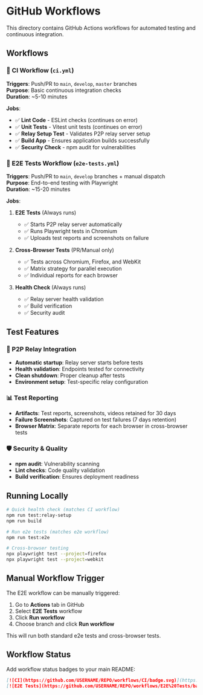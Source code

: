 # GitHub Workflows

This directory contains GitHub Actions workflows for automated testing and continuous integration.

## Workflows

### 🔄 CI Workflow (`ci.yml`)
**Triggers**: Push/PR to `main`, `develop`, `master` branches  
**Purpose**: Basic continuous integration checks  
**Duration**: ~5-10 minutes

**Jobs**:
- ✅ **Lint Code** - ESLint checks (continues on error)
- ✅ **Unit Tests** - Vitest unit tests (continues on error)  
- ✅ **Relay Setup Test** - Validates P2P relay server setup
- ✅ **Build App** - Ensures application builds successfully
- ✅ **Security Check** - npm audit for vulnerabilities

### 🧪 E2E Tests Workflow (`e2e-tests.yml`)
**Triggers**: Push/PR to `main`, `develop` branches + manual dispatch  
**Purpose**: End-to-end testing with Playwright  
**Duration**: ~15-20 minutes

**Jobs**:
1. **E2E Tests** (Always runs)
   - ✅ Starts P2P relay server automatically
   - ✅ Runs Playwright tests in Chromium
   - ✅ Uploads test reports and screenshots on failure

2. **Cross-Browser Tests** (PR/Manual only)
   - ✅ Tests across Chromium, Firefox, and WebKit
   - ✅ Matrix strategy for parallel execution
   - ✅ Individual reports for each browser

3. **Health Check** (Always runs)
   - ✅ Relay server health validation
   - ✅ Build verification
   - ✅ Security audit

## Test Features

### 🔗 P2P Relay Integration
- **Automatic startup**: Relay server starts before tests
- **Health validation**: Endpoints tested for connectivity  
- **Clean shutdown**: Proper cleanup after tests
- **Environment setup**: Test-specific relay configuration

### 📊 Test Reporting
- **Artifacts**: Test reports, screenshots, videos retained for 30 days
- **Failure Screenshots**: Captured on test failures (7 days retention)
- **Browser Matrix**: Separate reports for each browser in cross-browser tests

### 🛡️ Security & Quality
- **npm audit**: Vulnerability scanning
- **Lint checks**: Code quality validation
- **Build verification**: Ensures deployment readiness

## Running Locally

```bash
# Quick health check (matches CI workflow)
npm run test:relay-setup
npm run build

# Run e2e tests (matches e2e workflow)  
npm run test:e2e

# Cross-browser testing
npx playwright test --project=firefox
npx playwright test --project=webkit
```

## Manual Workflow Trigger

The E2E workflow can be manually triggered:

1. Go to **Actions** tab in GitHub
2. Select **E2E Tests** workflow  
3. Click **Run workflow**
4. Choose branch and click **Run workflow**

This will run both standard e2e tests and cross-browser tests.

## Workflow Status

Add workflow status badges to your main README:

```markdown
[![CI](https://github.com/USERNAME/REPO/workflows/CI/badge.svg)](https://github.com/USERNAME/REPO/actions/workflows/ci.yml)
[![E2E Tests](https://github.com/USERNAME/REPO/workflows/E2E%20Tests/badge.svg)](https://github.com/USERNAME/REPO/actions/workflows/e2e-tests.yml)
```